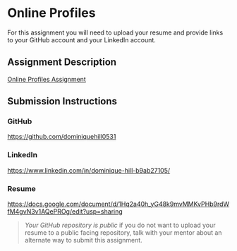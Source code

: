 # Online Profiles
For this assignment you will need to upload your resume and provide links to your GitHub account and your LinkedIn account.

## Assignment Description
[Online Profiles Assignment](https://education.launchcode.org/liftoff/modules/assignments/online-profiles)

## Submission Instructions
 
### GitHub
https://github.com/dominiquehill0531

### LinkedIn
https://www.linkedin.com/in/dominique-hill-b9ab27105/

### Resume
https://docs.google.com/document/d/1Hq2a40h_yG48k9mvMMKvPHb9rdWfM4gvN3v1AQePROg/edit?usp=sharing

> *Your GitHub repository is public* if you do not want to upload your resume to a public facing repository, talk with your mentor about an alternate way to submit this assignment.
